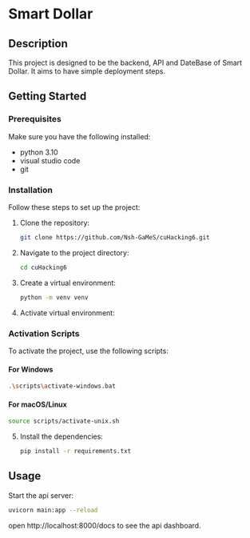 # Smart Dollar

## Description
This project is designed to be the backend, API and DateBase of Smart Dollar. It aims to have simple deployment steps.

## Getting Started

### Prerequisites
Make sure you have the following installed:
- python 3.10
- visual studio code
- git

### Installation
Follow these steps to set up the project:
1. Clone the repository:
    ```bash
    git clone https://github.com/Nsh-GaMeS/cuHacking6.git
    ```
2. Navigate to the project directory:
    ```bash
    cd cuHacking6
    ```
3. Create a virtual environment:
    ```bash
    python -m venv venv
    ```

4. Activate virtual environment:    
### Activation Scripts
To activate the project, use the following scripts:

#### For Windows
```bash
.\scripts\activate-windows.bat
```

#### For macOS/Linux
```bash
source scripts/activate-unix.sh
```
5. Install the dependencies:
    ```bash
    pip install -r requirements.txt 
    ```


## Usage
Start the api server:
```bash
uvicorn main:app --reload
```

open http://localhost:8000/docs to see the api dashboard.
